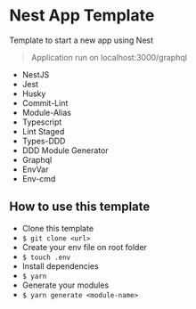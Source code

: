 # Nest App Template

Template to start a new app using Nest
> Application run on localhost:3000/graphql

* NestJS
* Jest
* Husky
* Commit-Lint
* Module-Alias
* Typescript
* Lint Staged
* Types-DDD
* DDD Module Generator
* Graphql
* EnvVar
* Env-cmd

## How to use this template

* Clone this template
* `$ git clone <url>`
* Create your env file on root folder
* `$ touch .env`
* Install dependencies
* `$ yarn`
* Generate your modules 
* `$ yarn generate <module-name>`
